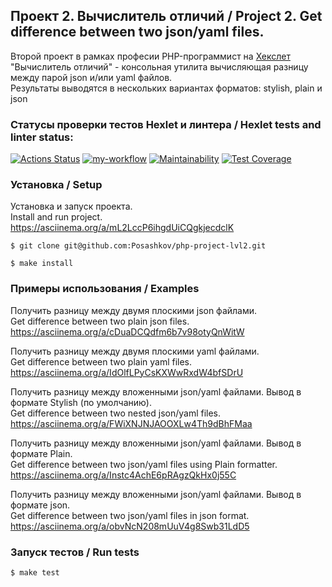 ## Проект 2. Вычислитель отличий / Project 2. Get difference between two json/yaml files. 

Второй проект в рамках професии PHP-программист на [Хекслет](https://ru.hexlet.io/programs/php)\
"Вычислитель отличий" - консольная утилита вычисляющая разницу между парой json и/или yaml файлов.\
Результаты выводятся в нескольких вариантах форматов: stylish, plain и json


### Статусы проверки тестов Hexlet и линтера / Hexlet tests and linter status:
[![Actions Status](https://github.com/Posashkov/php-project-lvl2/workflows/hexlet-check/badge.svg)](https://github.com/Posashkov/php-project-lvl2/actions)
[![my-workflow](https://github.com/Posashkov/php-project-lvl2/actions/workflows/my-workflow.yml/badge.svg)](https://github.com/Posashkov/php-project-lvl2/actions/workflows/my-workflow.yml)
[![Maintainability](https://api.codeclimate.com/v1/badges/9a7049c8e3421daf59c0/maintainability)](https://codeclimate.com/github/Posashkov/php-project-lvl2/maintainability)
[![Test Coverage](https://api.codeclimate.com/v1/badges/9a7049c8e3421daf59c0/test_coverage)](https://codeclimate.com/github/Posashkov/php-project-lvl2/test_coverage)


### Установка / Setup
Установка и запуск проекта.\
Install and run project.\
https://asciinema.org/a/mL2LccP6ihgdUiCQgkjecdclK

```
$ git clone git@github.com:Posashkov/php-project-lvl2.git

$ make install
```


### Примеры использования / Examples

Получить разницу между двумя плоскими json файлами.\
Get difference between two plain json files.\
https://asciinema.org/a/cDuaDCQdfm6b7v98otyQnWitW

Получить разницу между двумя плоскими yaml файлами.\
Get difference between two plain yaml files.\
https://asciinema.org/a/IdOlfLPyCsKXWwRxdW4bfSDrU

Получить разницу между вложенными json/yaml файлами. Вывод в формате Stylish (по умолчанию).\
Get difference between two nested json/yaml files.\
https://asciinema.org/a/FWiXNJNJAOOXLw4Th9dBhFMaa

Получить разницу между вложенными json/yaml файлами. Вывод в формате Plain.\
Get difference between two json/yaml files using Plain formatter.\
https://asciinema.org/a/Instc4AchE6pRAgzQkHx0j55C

Получить разницу между вложенными json/yaml файлами. Вывод в формате json.\
Get difference between two json/yaml files in json format.\
https://asciinema.org/a/obvNcN208mUuV4g8Swb31LdD5


### Запуск тестов / Run tests
```
$ make test
```

